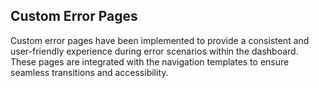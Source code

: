## Custom Error Pages

Custom error pages have been implemented to provide a consistent and user-friendly experience during error scenarios within the dashboard. These pages are integrated with the navigation templates to ensure seamless transitions and accessibility.
